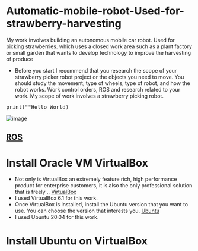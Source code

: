 # Automatic-mobile-robot-Used-for-strawberry-harvesting
My work involves building an autonomous mobile car robot. Used for picking strawberries. which uses a closed work area such as a plant factory or small garden that wants to develop technology to improve the harvesting of produce
* Before you start I recommend that you research the scope of your strawberry picker robot project or the objects you need to move. You should study the movement, type of wheels, type of robot, and how the robot works. Work control orders, ROS and research related to your work. My scope of work involves a strawberry picking robot.

<pre>
print(""Hello World)
</pre>

![image](https://github.com/smartfarmdiy/Automatic-mobile-robot-Used-for-strawberry-harvesting/assets/63504401/699eabd9-1eaf-422a-8e44-a84b06061d02)

[ROS](https://www.ros.org/)
------------------------------------------------------------------------------------------------------------
# Install Oracle VM VirtualBox
* Not only is VirtualBox an extremely feature rich, high performance product for enterprise customers, it is also the only professional solution that is freely .. [VirtualBox](https://www.virtualbox.org/)
* I used VirtualBox 6.1 for this work.
* Once VirtualBox is installed, install the Ubuntu version that you want to use.
You can choose the version that interests you. [ Ubuntu ](https://ubuntu.com/download/desktop)
* I used Ubuntu 20.04 for this work.

# Install Ubuntu on VirtualBox

  
